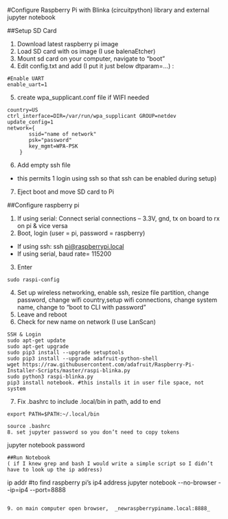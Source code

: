 #Configure Raspberry Pi with Blinka (circuitpython) library and external jupyter notebook

##Setup SD Card
1. Download latest raspberry pi image
2. Load SD card with os image (I use balenaEtcher)
3. Mount sd card on your computer, navigate to “boot”
4. Edit config.txt and add (I put it just below dtparam=…) :
```
#Enable UART 
enable_uart=1
```

5. create wpa_supplicant.conf file if WIFI needed
```
country=US
ctrl_interface=DIR=/var/run/wpa_supplicant GROUP=netdev
update_config=1
network={
       ssid="name of network"
       psk="password"
       key_mgmt=WPA-PSK
    }
```
6. Add empty ssh file
 * this permits 1 login using ssh so that ssh can be enabled during setup)
7. Eject boot and move SD card to Pi

##Configure raspberry pi
1. If using serial: Connect serial connections – 3.3V, gnd, tx on board to rx on pi & vice versa
2. Boot, login (user = pi, password = raspberry)
 * If using ssh: ssh pi@raspberrypi.local 
 * If using serial, baud rate= 115200
3. Enter
```
sudo raspi-config
```
4.	Set up wireless networking, enable ssh, resize file partition, change password, change wifi country,setup wifi connections, change system name, change to “boot to CLI with password”
5. Leave and reboot
6. Check for new name on network (I use LanScan)
```
SSH & Login
sudo apt-get update
sudo apt-get upgrade
sudo pip3 install --upgrade setuptools
sudo pip3 install --upgrade adafruit-python-shell
wget https://raw.githubusercontent.com/adafruit/Raspberry-Pi-Installer-Scripts/master/raspi-blinka.py
sudo python3 raspi-blinka.py
pip3 install notebook. #this installs it in user file space, not system
```
7. Fix .bashrc to include .local/bin in path, add to end
```
export PATH=$PATH:~/.local/bin
```
```
source .bashrc
8. set jupyter password so you don’t need to copy tokens
```
jupyter notebook password
```
##Run Notebook 
( if I knew grep and bash I would write a simple script so I didn’t have to look up the ip address)
```
ip addr #to find raspberry pi’s ip4 address
jupyter notebook --no-browser --ip=ip4 --port=8888
```

9. on main computer open browser,  _newraspberrypiname.local:8888_

